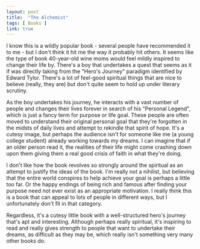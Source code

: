 ```yaml
---
layout: post
title:  "The Alchemist"
tags: [ Books ]
link: true
---
```


I know this is a wildly popular book - several people have recommended it to me - but I don't think it hit me the way it probably hit others. It seems like the type of book 40-year-old wine moms would feel mildly inspired to change their life by. There's a boy that undertakes a quest that seems as it if was directly taking from the "Hero's Journey" paradigm identified by Edward Tylor. There's a lot of feel-good spiritual things that are nice to believe (really, they are) but don't quite seem to hold up under literary scrutiny.

As the boy undertakes his journey, he interacts with a vast number of people and changes their lives forever in search of his "Personal Legend", which is just a fancy term for purpose or life goal. These people are often moved to understand their original personal goal that they're forgotten in the midsts of daily lives and attempt to rekindle that spirit of hope. It's a cutesy image, but perhaps the audience isn't for someone like me (a young college student) already working towards my dreams. I can imagine that if an older person read it, the realities of their life might come crashing down upon them giving them a real good crisis of faith in what they're doing.

I don't like how the book revolves so strongly around the spiritual as an attempt to justify the ideas of the book. I'm really not a nihilist, but believing that the entire world conspires to help achieve your goal is perhaps a little too far. Or the happy endings of being rich and famous after finding your purpose need not ever exist as an appropriate motivation. I really think this is a book that can appeal to lots of people in different ways, but I unfortunately don't fit in that category.

Regardless, it's a cutesy little book with a well-structured hero's journey that's apt and interesting. Although perhaps really spiritual, it's inspiring to read and really gives strength to people that want to undertake their dreams, as difficult as they may be, which really isn't something very many other books do.